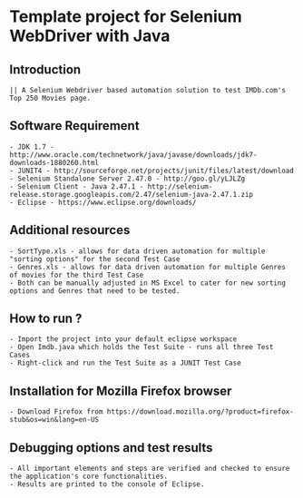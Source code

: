 Template project for Selenium WebDriver with Java
==================================================

Introduction
-

	|| A Selenium Webdriver based automation solution to test IMDb.com's Top 250 Movies page.

Software Requirement
-

	- JDK 1.7 - http://www.oracle.com/technetwork/java/javase/downloads/jdk7-downloads-1880260.html
	- JUNIT4 - http://sourceforge.net/projects/junit/files/latest/download
	- Selenium Standalone Server 2.47.0 - http://goo.gl/yLJLZg
	- Selenium Client - Java 2.47.1 - http://selenium-release.storage.googleapis.com/2.47/selenium-java-2.47.1.zip
	- Eclipse - https://www.eclipse.org/downloads/
	
Additional resources
-	
	- SortType.xls - allows for data driven automation for multiple "sorting options" for the second Test Case
	- Genres.xls - allows for data driven automation for multiple Genres of movies for the third Test Case
	- Both can be manually adjusted in MS Excel to cater for new sorting options and Genres that need to be tested.
	
How to run ?
-	

	- Import the project into your default eclipse workspace
	- Open Imdb.java which holds the Test Suite - runs all three Test Cases
	- Right-click and run the Test Suite as a JUNIT Test Case
	 
Installation for Mozilla Firefox browser
-

	- Download Firefox from https://download.mozilla.org/?product=firefox-stub&os=win&lang=en-US
	
Debugging options and test results
-
	- All important elements and steps are verified and checked to ensure the application's core functionalities.
	- Results are printed to the console of Eclipse.
